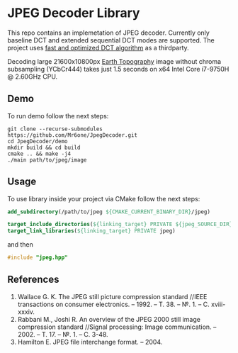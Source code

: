# JPEG Decoder Library
This repo contains an implemetation of JPEG decoder. Currently only baseline DCT and extended sequential DCT modes are supported. The project uses [fast and optimized DCT algorithm](https://github.com/Mr6one/FastDCT) as a thirdparty.

Decoding large 21600x10800px [Earth Topography](samples/topography.jpeg) image without chroma subsampling (YCbCr444) takes just 1.5 seconds on x64 Intel Core i7-9750H @ 2.60GHz CPU.

## Demo
To run demo follow the next steps:

```code
git clone --recurse-submodules https://github.com/Mr6one/JpegDecoder.git
cd JpegDecoder/demo
mkdir build && cd build
cmake .. && make -j4
./main path/to/jpeg/image
```

## Usage
To use library inside your project via CMake follow the next steps:

```cmake
add_subdirectory(/path/to/jpeg ${CMAKE_CURRENT_BINARY_DIR}/jpeg)

target_include_directories(${linking_target} PRIVATE ${jpeg_SOURCE_DIR}/include)
target_link_libraries(${linking_target} PRIVATE jpeg)
```
and then

```C++
#include "jpeg.hpp"
```

## References
1. Wallace G. K. The JPEG still picture compression standard //IEEE transactions on consumer electronics. – 1992. – Т. 38. – №. 1. – С. xviii-xxxiv.
2. Rabbani M., Joshi R. An overview of the JPEG 2000 still image compression standard //Signal processing: Image communication. – 2002. – Т. 17. – №. 1. – С. 3-48.
3. Hamilton E. JPEG file interchange format. – 2004.
